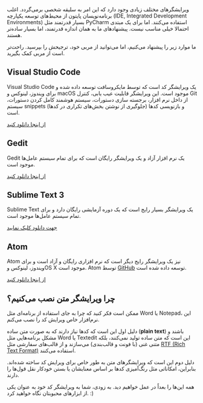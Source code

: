 ویرایشگرهای مختلف زیادی وجود دارد که این امر به سلیقه شخصی برمی‌گردد. اغلب برنامه‌نویسان پایتون از محیط‌های توسعه یکپارچه (IDE, Integrated Development Environments) بسیار قدرتمند مثل PyCharm استفاده می‌کنند. اما برای یک مبتدی احتمالا خیلی مناسب نیست. پیشنهادهای ما به همان اندازه قدرتمند، اما بسیار ساده‌تر هستند.

ما موارد زیر را پیشنهاد می‌کنیم، اما می‌توانید از مربی خود، ترجیحش را بپرسید. راحت‌تر است از مربی کمک بگیرید.

## Visual Studio Code

Visual Studio Code یک ویرایشگر کد است که توسط مایکروسافت توسعه داده شده و برای ویندوز، لینوکس و macOS موجود است. این ویرایشگر قابلیت عیب یابی، کنترل Git از داخل نرم افزار، برجسته سازی دستورات، سیستم هوشمند کامل کردن دستورات، سیستم snippets (جلوگیری از نوشتن بخش‌های تکراری در کدها) و بازنویسی کدها است.

[از اینجا دانلود کنید](https://code.visualstudio.com/download)

## Gedit

Gedit یک نرم افزار آزاد و یک ویرایشگر رایگان است که برای تمام سیستم عامل‌ها موجود است.

[از اینجا دانلود کنید](https://wiki.gnome.org/Apps/Gedit#Download)

## Sublime Text 3

Sublime Text یک ویرایشگر بسیار رایج است که یک دوره آزمایشی رایگان دارد و برای تمام سیستم عامل‌ها موجود است.

[جهت دانلود کلیک نمایید](https://www.sublimetext.com/3)

## Atom

Atom نیز یک ویرایشگر رایج دیگر است که نرم افزاری رایگان و آزاد است و برای ویندوز، لینوکس وOS X موجود است. Atom توسط [GitHub](https://github.com/) توسعه داده شده است.

[از اینجا دانلود کنید](https://atom.io/)

## چرا ویرایشگر متن نصب می‌کنیم؟

ممکن است فکر کنید که چرا به جای استفاده از برنامه‌ای مثل Word یا Notepad، این نرم‌افزار خاص ویرایش کد را نصب می‌کنم.

دلیل اول این است که کدها نیاز دارند که به صورت متن ساده (**plain text**) باشند و مشکل برنامه‌هایی مثل Word یا Textedit این است که متن ساده تولید نمی‌کنند، بلکه متنی غنی (با فونت و قالب‌بندی) می‌سازند و از قالب‌های سفارشی مثل [RTF (Rich Text Format)](https://en.wikipedia.org/wiki/Rich_Text_Format) استفاده می‌کنند.

دلیل دوم این است که ویرایشگرهای متن به طور خاص برای ویرایش کد ساخته شده‌اند. بنابراین، امکاناتی مثل رنگ‌آمیزی کدها بر اساس معنایشان یا بستن خودکار نقل قول‌ها را دارند.

همه این‌ها را بعداً در عمل خواهیم دید. به زودی، شما به ویرایشگر کد خود به عنوان یکی از ابزارهای محبوبتان نگاه خواهید کرد. :)